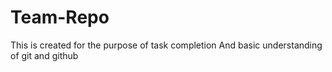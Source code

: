 # Team-Repo
This is created for the purpose of task completion
And basic understanding of git and github
